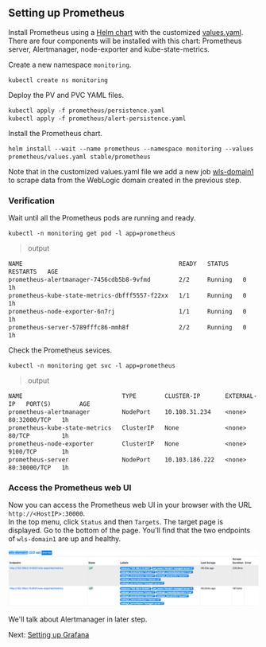 ## Setting up Prometheus
Install Prometheus using a [Helm chart](https://github.com/helm/charts/tree/master/stable/prometheus) with the customized [values.yaml](../prometheus/values.yaml). There are four components will be installed with this chart: Prometheus server, Alertmanager, node-exporter and kube-state-metrics.  

Create a new namespace `monitoring`.
```
kubectl create ns monitoring
```
Deploy the PV and PVC YAML files.
```
kubectl apply -f prometheus/persistence.yaml
kubectl apply -f prometheus/alert-persistence.yaml
```
Install the Prometheus chart.
```
helm install --wait --name prometheus --namespace monitoring --values  prometheus/values.yaml stable/prometheus
```
Note that in the customized values.yaml file we add a new job [wls-domain1](../prometheus/values.yaml#L59) to scrape data from the WebLogic domain created in the previous step.

### Verification
Wait until all the Prometheus pods are running and ready.
```
kubectl -n monitoring get pod -l app=prometheus
```
> output
```
NAME                                            READY   STATUS    RESTARTS   AGE
prometheus-alertmanager-7456cdb5b8-9vfmd        2/2     Running   0          1h
prometheus-kube-state-metrics-dbfff5557-f22xx   1/1     Running   0          1h
prometheus-node-exporter-6n7rj                  1/1     Running   0          1h
prometheus-server-5789fffc86-mmh8f              2/2     Running   0          1h
```
Check the Prometheus sevices.
```
kubectl -n monitoring get svc -l app=prometheus
```
> output
```
NAME                            TYPE        CLUSTER-IP       EXTERNAL-IP   PORT(S)        AGE
prometheus-alertmanager         NodePort    10.108.31.234    <none>        80:32000/TCP   1h
prometheus-kube-state-metrics   ClusterIP   None             <none>        80/TCP         1h
prometheus-node-exporter        ClusterIP   None             <none>        9100/TCP       1h
prometheus-server               NodePort    10.103.186.222   <none>        80:30000/TCP   1h
```

### Access the Prometheus web UI
Now you can access the Prometheus web UI in your browser with the URL `http://<HostIP>:30000`.  
In the top menu, click `Status` and then `Targets`. The target page is displayed. Go to the bottom of the page. You'll find that the two endpoints of `wls-domain1` are up and healthy.

![Prometheus Targets](./images/prometheus-targets.png)

We'll talk about Alertmanager in later step.

Next: [Setting up Grafana](06-grafana.md)
